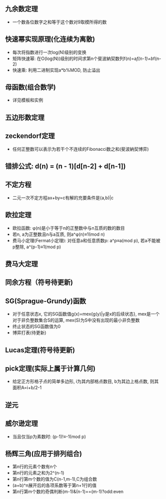 ## 九余数定理
* 一个数各位数字之和等于这个数对9取模所得的数

## 快速幂实现原理(化连续为离散)
* 每次将指数进行一次log(N)级别的变换
* 矩阵快速幂: 在O(log(N))级别的时间求第n个斐波納契数列f(n)=a*f(n-1)+b*f(n-2)
* 快速乘: 利用二进制实现a*b%MOD, 防止溢出

## 母函数(组合数学)
* 详见模板和实例

## 五边形数定理

## zeckendorf定理
* 任何正整数可以表示为若干个不连续的Fibonacci数之和(斐波納契博弈)

## 错排公式: d(n) = (n - 1)[d[n-2] + d[n-1])

## 不定方程
* 二元一次不定方程ax+by=c有解的充要条件是(a,b)|c

## 欧拉定理
* 欧拉函数: φ(n)是小于等于n的正整数中与n互质的数的数目
* 若n, a为正整数且n与a互质, 则a^φ(n)≡1(mod n)
* 费马小定理(Fermat小定理): 对任意a和任意质数p: a^p≡a(mod p), 若a不能被p整除, a^(p-1)≡1(mod p)

## 费马大定理

## 同余方程（符号待更新)

## SG(Sprague-Grundy)函数
* 对于任意状态x, 它的SG函数值g(x)=mex{g(y)|y是x的后续状态}, mex是一个对于非负整数集合S的运算, mex(S)为S中没有出现的最小非负整数
* 终止状态的SG函数值为0
* 博弈打表(待更新)

## Lucas定理(符号待更新)

## pick定理(实际上属于计算几何)
* 给定正方形格子点的简单多边形, i为其内部格点数目, b为其边上格点数, 则其面积A=i+b/2-1

## 逆元

## 威尔逊定理
* 当且仅当p为素数时: (p-1)!≡-1(mod p)

## 杨辉三角(应用于排列组合)
* 第n行的元素个数有n个
* 第n行的元素之和为2^(n-1)
* 第n行第m个数的值为C(n-1,m-1),C为组合数
* (a+b)^n展开后的各项系数等于第n+1行的值
* 第n行第m个数的奇偶判断(m-1)&(n-1)==(m-1)?odd:even

